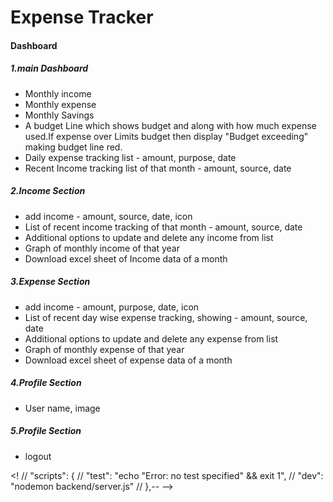 # **Expense Tracker**



#### **Dashboard** 



##### **1.main Dashboard**

* Monthly income 
* Monthly expense
* Monthly Savings
* A budget Line which shows budget and along with how much expense used.If expense over Limits budget then display "Budget exceeding" making budget line red.
* Daily expense tracking list - amount, purpose, date
* Recent Income tracking list of that month - amount, source, date



##### **2.Income Section**

* add income - amount, source, date, icon
* List of recent income tracking of that month - amount, source, date
* Additional options to update and delete any income from list 
* Graph of monthly income of that year
* Download excel sheet of Income data of a month



##### **3.Expense Section**

* add income - amount, purpose, date, icon
* List of recent day wise expense tracking, showing - amount, source, date
* Additional options to update and delete any expense from list
* Graph of monthly expense of that year
* Download excel sheet of expense data of a month



##### **4.Profile Section**

* User name, image



##### **5.Profile Section**

* logout




<!
  // "scripts": {
  //   "test": "echo \"Error: no test specified\" && exit 1",
  //   "dev": "nodemon backend/server.js"
  // },--  -->
